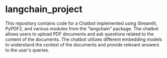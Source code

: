 # langchain_project

This repository contains code for a Chatbot implemented using Streamlit, PyPDF2, and various modules from the "langchain" package. The chatbot allows users to upload PDF documents and ask questions related to the content of the documents. The chatbot utilizes different embedding models to understand the context of the documents and provide relevant answers to the user's queries.